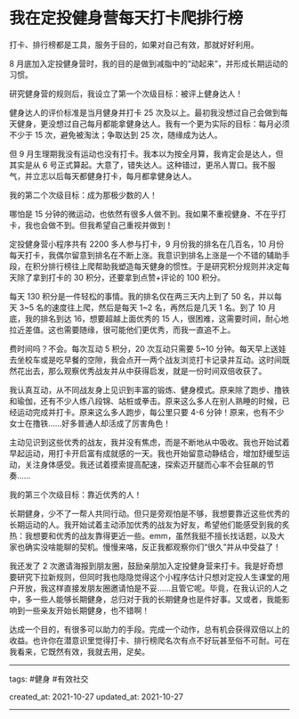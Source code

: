 # 我在定投健身营每天打卡爬排行榜

打卡、排行榜都是工具，服务于目的，如果对自己有效，那就好好利用。

8 月底加入定投健身营时，我的目的是做到减脂中的“动起来”，并形成长期运动的习惯。

研究健身营的规则后，我设立了第一个次级目标：被评上健身达人！

健身达人的评价标准是当月健身并打卡 25 次及以上。最初我没想过自己会做到每天健身，更没想过自己每月都能拿健身达人。我有一个更为实际的目标：每月必须不少于 15 次，避免被淘汰；争取达到 25 次，随缘成为达人。

但 9 月生理期我没有运动也没有打卡。我本以为按全月算，我肯定会是达人，但其实是从 6 号正式算起。大意了，错失达人。这种错过，更吊人胃口。我不服气，并立志以后每天都健身打卡，每月都拿健身达人。

我的第二个次级目标：成为那极少数的人！

哪怕是 15 分钟的微运动，也依然有很多人做不到。我如果不重视健身、不在乎打卡，我也会做不到。但我希望自己重视并做到！

定投健身营小程序共有 2200 多人参与打卡，9 月份我的排名在几百名，10 月份每天打卡，我偶尔留意到排名在不断上涨。我意识到排名上涨是一个不错的辅助手段，在积分排行榜往上爬帮助我塑造每天健身的惯性。于是研究积分规则并决定每天除了拿到打卡的 30 积分，还要拿到点赞+评论的 100 积分。

每天 130 积分是一件轻松的事情。我的排名仅在两三天内上到了 50 名，并以每天 3~5 名的速度往上爬，然后是每天 1~2 名，再然后是几天 1 名。到了 10 月底，我的排名到达 16，想要超越上面优秀的 15 人，很困难，这需要时间，耐心地拉近差值。这也需要随缘，很可能他们更优秀，而我一直追不上。

费时间吗？不会。每次互动 5 积分，20 次互动只需要 5~10 分钟。每天早上送娃去坐校车或是吃早餐的空隙，我会点开一两个战友浏览打卡记录并互动。这时间既然花出去，那么观察优秀战友并从中获得启发，就是一份时间双倍收获了。

我认真互动，从不同战友身上见识到丰富的锻炼、健身模式。原来除了跑步、撸铁和瑜伽，还有不少人练八段锦、站桩或拳击。原来这么多人在别人熟睡的时候，已经运动完成并打卡。原来这么多人跑步，每公里只要 4-6 分钟！原来，也有不少女士在撸铁……好多普通人却活成了厉害角色！

主动见识到这些优秀的战友，我并没有焦虑，而是不断地从中吸收。我也开始试着早起运动，用打卡开启富有成就感的一天。我也开始留意动静结合，增加舒缓型运动，关注身体感受。我还试着摸索提高配速，探索迈开腿而心率不会狂飙的节奏……

我的第三个次级目标：靠近优秀的人！

长期健身，少不了一帮人共同行动。但只是旁观怕是不够，我想要靠近这些优秀的长期运动的人。我开始试着主动添加优秀的战友为好友，希望他们能感受到我的炙热：我想要和优秀的战友靠得更近一些。emm，虽然我挺不擅长找话题，以及大家也确实没啥能聊的契机。慢慢来咯，反正我都观察你们“很久”并从中受益了！

我还发了 2 次邀请海报到朋友圈，鼓励亲朋加入定投健身营来打卡。我是好奇想要研究下拉新规则，但同时我也隐隐觉得这个小程序估计只想对定投人生课堂的用户开放，我这样直接发朋友圈邀请怕是不妥……且管它呢。毕竟，在我认识的人之中，多一些人能够长期健身，总归对于我的长期健身也是件好事。又或者，我能影响到一些亲友开始长期健身，也不错啊！

达成一个目的，有很多可以助力的手段。完成一个动作，总有机会获得双倍以上的收益。也许你在潜意识里觉得打卡、排行榜爬名次有点不好玩甚至俗不可耐。可在我看来，它既然有效，我就去用，足矣。

---

tags: #健身 #有效社交

created_at: 2021-10-27
updated_at: 2021-10-27

---
